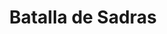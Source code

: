 ﻿---
title: "Batalla de Sadras"
permalink: periodes_610.html
layout: periode
dataInici: 1782-02-17
sidebar: periodes
pares:
  - 609:
    title: "India"
    dataInici: "(1778)"
    dataFi: "(1783)"

fills:
jocsPrincipals:
jocsEscenaris:
jocsEpoca:
  - title: "Suffren aux Indes"
    bggId: 23735
    escenari: "Sadras"
    dataInici: 
    dataFi: 

jocsEpocaEscenaris:
---
